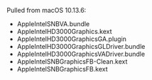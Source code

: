 Pulled from macOS 10.13.6:

- AppleIntelSNBVA.bundle
- AppleIntelHD3000Graphics.kext
- AppleIntelHD3000GraphicsGA.plugin
- AppleIntelHD3000GraphicsGLDriver.bundle
- AppleIntelHD3000GraphicsVADriver.bundle
- AppleIntelSNBGraphicsFB-Clean.kext
- AppleIntelSNBGraphicsFB.kext